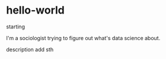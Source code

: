 # hello-world
starting

I'm a sociologist trying to figure out what's data science about.

description
add sth
